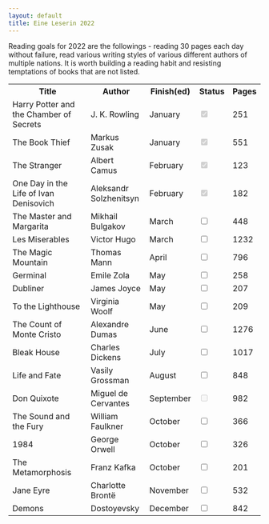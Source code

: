 ```yaml
---
layout: default
title: Eine Leserin 2022
---
```


<!-- https://www.sliderrevolution.com/resources/css-checkbox/ -->

Reading goals for 2022 are the followings - reading 30 pages each day without failure,
read various writing styles of various different authors of multiple nations. It is worth
building a reading habit and resisting temptations of books that are not listed.

<table id="myTable">
  <tr class="header">
    <th style="width:40%;">Title</th>
    <th style="width:25%;">Author</th>
    <th style="width:20%;">Finish(ed)</th>
    <th style="width:10%;">Status</th>
    <th style="width:5%;">Pages</th>
  </tr>
  <tr>
    <td>Harry Potter and the Chamber of Secrets</td>
    <td>J. K. Rowling</td>
    <td>January</td>
    <td><input type="checkbox" checked="true" disabled="true"/></td>
    <td>251</td>
  </tr>
  <tr>
    <td>The Book Thief</td>
    <td>Markus Zusak</td>
    <td>January</td>
    <td><input type="checkbox" checked="true" disabled="true"/></td>
    <td>551</td>
  </tr>
  <tr>
    <td>The Stranger</td>
    <td>Albert Camus</td>
    <td>February</td>
    <td><input type="checkbox" checked="true" disabled="true"/></td>
    <td>123</td>
  </tr>
  <tr>
    <td>One Day in the Life of Ivan Denisovich</td>
    <td>Aleksandr Solzhenitsyn</td>
    <td>February</td>
    <td><input type="checkbox" checked="true" disabled="true"/></td>
    <td>182</td>
  </tr>
  <tr class="ongoing">
    <td>The Master and Margarita</td>
    <td>Mikhail Bulgakov</td>
    <td>March</td>
    <td><input type="checkbox"/></td>
    <td>448</td>
  </tr>
  <tr>
    <td>Les Miserables</td>
    <td>Victor Hugo</td>
    <td>March</td>
    <td><input type="checkbox"/></td>
    <td>1232</td>
  </tr>
  <tr>
    <td>The Magic Mountain</td>
    <td>Thomas Mann</td>
    <td>April</td>
    <td><input type="checkbox"/></td>
    <td>796</td>
  </tr>
  <tr>
    <td>Germinal</td>
    <td>Emile Zola</td>
    <td>May</td>
    <td><input type="checkbox"/></td>
    <td>258</td>
  </tr>
  <tr>
    <td>Dubliner</td>
    <td>James Joyce</td>
    <td>May</td>
    <td><input type="checkbox"/></td>
    <td>207</td>
  </tr>
  <tr>
    <td>To the Lighthouse</td>
    <td>Virginia Woolf</td>
    <td>May</td>
    <td><input type="checkbox" /></td>
    <td>209</td>
  </tr>
  <tr>
    <td>The Count of Monte Cristo</td>
    <td>Alexandre Dumas</td>
    <td>June</td>
    <td><input type="checkbox"/></td>
    <td>1276</td>
  </tr>
  <tr>
    <td>Bleak House</td>
    <td>Charles Dickens</td>
    <td>July</td>
    <td><input type="checkbox"/></td>
    <td>1017</td>
  </tr>
  <tr>
    <td>Life and Fate</td>
    <td>Vasily Grossman</td>
    <td>August</td>
    <td><input type="checkbox"/></td>
    <td>848</td>
  </tr>
  <tr>
    <td>Don Quixote</td>
    <td>Miguel de Cervantes</td>
    <td>September</td>
    <td><input type="checkbox" disabled="true" /></td>
    <td>982</td>
  </tr>
  <tr>
    <td>The Sound and the Fury</td>
    <td>William Faulkner</td>
    <td>October</td>
    <td><input type="checkbox"/></td>
    <td>366</td>
  </tr>
  <tr>
    <td>1984</td>
    <td>George Orwell</td>
    <td>October</td>
    <td><input type="checkbox" /></td>
    <td>326</td>
  </tr>
  <tr>
    <td>The Metamorphosis</td>
    <td>Franz Kafka</td>
    <td>October</td>
    <td><input type="checkbox"/></td>
    <td>201</td>
  </tr>
  <tr>
    <td>Jane Eyre</td>
    <td>Charlotte Brontë</td>
    <td>November</td>
    <td><input type="checkbox"/></td>
    <td>532</td>
  </tr>
  <tr>
    <td>Demons</td>
    <td>Dostoyevsky</td>
    <td>December</td>
    <td><input type="checkbox"/></td>
    <td>842</td>
  </tr>
</table>
